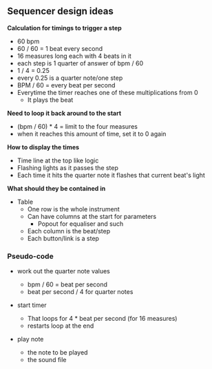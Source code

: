 ## Sequencer design ideas

**Calculation for timings to trigger a step**

- 60 bpm
- 60 / 60 = 1 beat every second
- 16 measures long each with 4 beats in it
- each step is 1 quarter of answer of bpm / 60
- 1 / 4 = 0.25
- every 0.25 is a quarter note/one step
- BPM / 60 = every beat per second
- Everytime the timer reaches one of these multiplications from 0
    - It plays the beat

**Need to loop it back around to the start**

- (bpm / 60) * 4 = limit to the four measures
- when it reaches this amount of time, set it to 0 again

**How to display the times**

- Time line at the top like logic
- Flashing lights as it passes the step
- Each time it hits the quarter note it flashes that current beat's light

**What should they be contained in**

- Table
    - One row is the whole instrument
    - Can have columns at the start for parameters
        - Popout for equaliser and such
    - Each column is the beat/step
    - Each button/link is a step


### Pseudo-code

- work out the quarter note values
    - bpm / 60 = beat per second
    - beat per second / 4 for quarter notes

- start timer
    - That loops for 4 * beat per second (for 16 measures)
    - restarts loop at the end

- play note
    - the note to be played
    - the sound file

